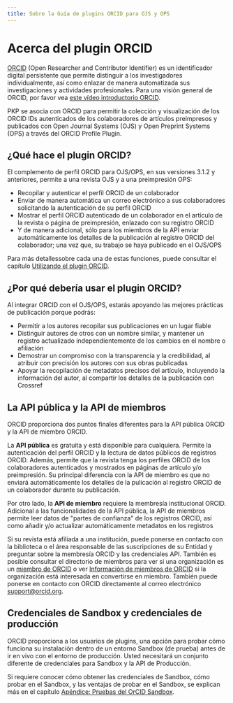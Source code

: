 ```yaml
---
title: Sobre la Guía de plugins ORCID para OJS y OPS
---
```


# Acerca del plugin ORCID

[ORCID](https://orcid.org/) (Open Researcher and Contributor Identifier) es un identificador digital persistente que permite distinguir a los investigadores individualmente, así como enlazar de manera automatizada sus investigaciones y actividades profesionales. Para una visión general de ORCID, por favor vea [este vídeo introductorio ORCID](https://vimeo.com/97150912).

PKP se asocia con ORCID para permitir la colección y visualización de los ORCID IDs autenticados de los colaboradores de artículos preimpresos y publicados con Open Journal Systems (OJS) y Open Preprint Systems (OPS) a través del ORCID Profile Plugin.

## ¿Qué hace el plugin ORCID?

El complemento de perfil ORCID para OJS/OPS, en sus versiones 3.1.2 y anteriores, permite a una revista OJS y a una preimpresión OPS:

* Recopilar y autenticar el perfil ORCID de un colaborador
* Enviar de manera automática un correo electrónico a sus colaboradores solicitando la autenticación de su perfil ORCID
* Mostrar el perfil ORCID autenticado de un colaborador en el artículo de la revista o página de preimpresión, enlazado con su registro ORCID
* Y de manera adicional, sólo para los miembros de la API enviar automáticamente los detalles de la publicación al registro ORCID del colaborador; una vez que, su trabajo se haya publicado en el OJS/OPS

Para más detallessobre cada una de estas funciones, puede consultar el capítulo [Utilizando el plugin ORCID](./using-plugin.md).

## ¿Por qué debería usar el plugin ORCID?

Al integrar ORCID con el OJS/OPS, estarás apoyando las mejores prácticas de publicación porque podrás:

* Permitir a los autores recopilar sus publicaciones en un lugar fiable
* Distinguir autores de otros con un nombre similar, y mantener un registro actualizado independientemente de los cambios en el nombre o afiliación
* Demostrar un compromiso con la transparencia y la credibilidad, al atribuir con precisión los autores con sus obras publicadas
* Apoyar la recopilación de metadatos precisos del artículo, incluyendo la información del autor, al compartir los detalles de la publicación con Crossref

## La API pública y la API de miembros

ORCID proporciona dos puntos finales diferentes para la API pública ORCID y la API de miembro ORCID.

La **API pública** es gratuita y está disponible para cualquiera. Permite la autenticación del perfil ORCID y la lectura de datos públicos de registros ORCID. Además, permite que la revista tenga los perfiles ORCID de los colaboradores autenticados y mostrados en páginas de artículo y/o preimpresión. Su principal diferencia con la API de miembro es que no enviará automáticamente los detalles de la pulicación al registro ORCID de un colaborador durante su publicación.

Por otro lado, la **API de miembro** requiere la membresía institucional ORCID. Adicional a las funcionalidades de la API pública, la API de miembros permite leer datos de "partes de confianza" de los registros ORCID, así como añadir y/o actualizar automáticamente metadatos en los registros

Si su revista está afiliada a una institución, puede ponerse en contacto con la biblioteca o el área responsable de las suscripciones de su Entidad y preguntar sobre la membresía ORCID y las credenciales API. También es posible consultar el directorio de miembros para ver si una organización es un [ miembro de ORCID](https://orcid.org/members) o ver [Información de miembros de ORCID](https://orcid.org/about/membership) si la organización está interesada en convertirse en miembro.  También puede ponerse en contacto con ORCID directamente al correo electrónico support@orcid.org.

## Credenciales de Sandbox y credenciales de producción

ORCID proporciona a los usuarios de plugins, una opción para probar cómo funciona su instalación dentro de un entorno Sandbox (de prueba) antes de ir en vivo con el entorno de producción. Usted necesitará un conjunto diferente de credenciales para Sandbox y la API de Producción.

Si requiere conocer cómo obtener las credenciales de Sandbox, cómo probar en el Sandbox, y las ventajas de probar en el Sandbox, se explican más en el capítulo [Apéndice: Pruebas del OrCID Sandbox](./appendix-testing-orcid-sandbox.md).
